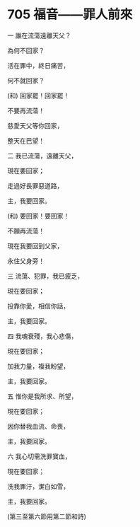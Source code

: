 # 705 福音——罪人前來

一 誰在流蕩遠離天父？

為何不回家？

活在罪中，終日痛苦，

何不就回家？

(和) 回家罷！回家罷！

不要再流蕩！

慈愛天父等你回家，

整天在巴望！

二 我已流蕩，遠離天父，

現在要回家；

走過好長罪惡道路，

主，我要回家。

(和) 要回家！要回家！

不願再流蕩！

現在我要回到父家，

永住父身旁！

三 流蕩、犯罪，我已疲乏，

現在要回家；

投靠你愛，相信你話，

主，我要回家。

四 我魂衰殘，我心悲傷，

現在要回家；

加我力量，複我盼望，

主，我要回家。

五 惟你是我所求、所望，

現在要回家；

因你替我血流、命喪，

主，我要回家。

六 我心切需洗罪寶血，

現在要回家；

洗我罪汙，潔白如雪，

主，我要回家。

(第三至第六節用第二節和詩)

